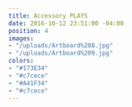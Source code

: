 ```yaml
---
title: Accessory PLAYS
date: 2016-10-12 23:51:00 -04:00
position: 4
images:
- "/uploads/Artboard%208.jpg"
- "/uploads/Artboard%209.jpg"
colors:
- "#173E34"
- "#c7cece"
- "#A41F34"
- "#c7cece"
---
```


